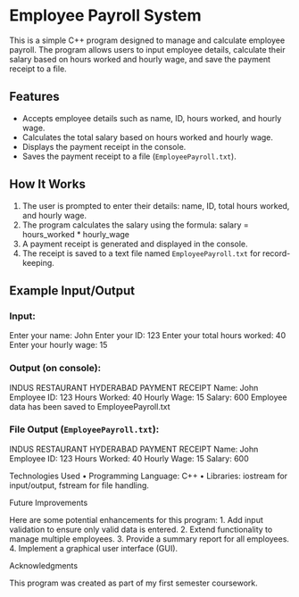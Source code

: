 # Employee Payroll System

This is a simple C++ program designed to manage and calculate employee payroll. The program allows users to input employee details, calculate their salary based on hours worked and hourly wage, and save the payment receipt to a file.

## Features
- Accepts employee details such as name, ID, hours worked, and hourly wage.
- Calculates the total salary based on hours worked and hourly wage.
- Displays the payment receipt in the console.
- Saves the payment receipt to a file (`EmployeePayroll.txt`).

## How It Works
1. The user is prompted to enter their details: name, ID, total hours worked, and hourly wage.
2. The program calculates the salary using the formula:
salary = hours_worked * hourly_wage
3. A payment receipt is generated and displayed in the console.
4. The receipt is saved to a text file named `EmployeePayroll.txt` for record-keeping.

## Example Input/Output

### Input:
Enter your name:
John 
Enter your ID:
123
Enter your total hours worked:
40
Enter your hourly wage:
15

### Output (on console):
INDUS RESTAURANT HYDERABAD
PAYMENT RECEIPT
Name:           John
Employee ID:    123
Hours Worked:   40
Hourly Wage:    15
Salary:         600
Employee data has been saved to EmployeePayroll.txt

### File Output (`EmployeePayroll.txt`):
INDUS RESTAURANT HYDERABAD
PAYMENT RECEIPT
Name:           John 
Employee ID:    123
Hours Worked:   40
Hourly Wage:    15
Salary:         600

Technologies Used
	•	Programming Language: C++
	•	Libraries: iostream for input/output, fstream for file handling.

Future Improvements

Here are some potential enhancements for this program:
	1.	Add input validation to ensure only valid data is entered.
	2.	Extend functionality to manage multiple employees.
	3.	Provide a summary report for all employees.
	4.	Implement a graphical user interface (GUI).

Acknowledgments

This program was created as part of my first semester coursework.
